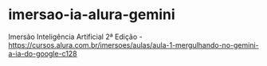# imersao-ia-alura-gemini
Imersão Inteligência Artificial 2ª Edição - https://cursos.alura.com.br/imersoes/aulas/aula-1-mergulhando-no-gemini-a-ia-do-google-c128
